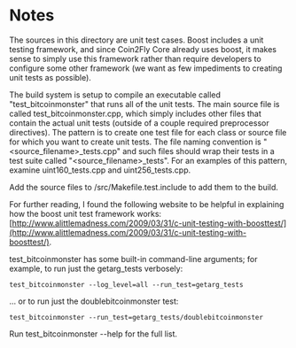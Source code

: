 # Notes
The sources in this directory are unit test cases.  Boost includes a
unit testing framework, and since Coin2Fly Core already uses boost, it makes
sense to simply use this framework rather than require developers to
configure some other framework (we want as few impediments to creating
unit tests as possible).

The build system is setup to compile an executable called "test_bitcoinmonster"
that runs all of the unit tests.  The main source file is called
test_bitcoinmonster.cpp, which simply includes other files that contain the
actual unit tests (outside of a couple required preprocessor
directives).  The pattern is to create one test file for each class or
source file for which you want to create unit tests.  The file naming
convention is "<source_filename>_tests.cpp" and such files should wrap
their tests in a test suite called "<source_filename>_tests".  For an
examples of this pattern, examine uint160_tests.cpp and
uint256_tests.cpp.

Add the source files to /src/Makefile.test.include to add them to the build.

For further reading, I found the following website to be helpful in
explaining how the boost unit test framework works:
[http://www.alittlemadness.com/2009/03/31/c-unit-testing-with-boosttest/](http://www.alittlemadness.com/2009/03/31/c-unit-testing-with-boosttest/).

test_bitcoinmonster has some built-in command-line arguments; for
example, to run just the getarg_tests verbosely:

    test_bitcoinmonster --log_level=all --run_test=getarg_tests

... or to run just the doublebitcoinmonster test:

    test_bitcoinmonster --run_test=getarg_tests/doublebitcoinmonster

Run  test_bitcoinmonster --help   for the full list.


